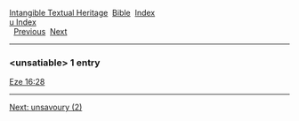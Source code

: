 [Intangible Textual Heritage](../../index)  [Bible](../index) 
[Index](index)   
[u Index](_u_)  
  [Previous](c11964)  [Next](c11966) 

------------------------------------------------------------------------

### &lt;unsatiable&gt; 1 entry

[Eze 16:28](../kjv/eze016.htm#028)  

------------------------------------------------------------------------

[Next: unsavoury (2)](c11966)
